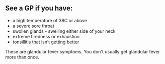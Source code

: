 ## See a GP if you have:

- a high temperature of 38C or above
- a severe sore throat
- swollen glands - swelling either side of your neck
- extreme tiredness or exhaustion
- tonsillitis that isn’t getting better

These are glandular fever symptoms. You don't usually get glandular fever
more than once.
